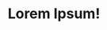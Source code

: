 ---
title: Lorem Ipsum!
layout: layout-home
slogan: ullamco excepteur excepteur ad deserunt labore mollit amet commodo deserunt veniam est
callToActionItems:
  - title: proident cillum et commodo enim
    text: Aliquip eiusmod quis duis adipisicing aliqua.
    href: /consectetur-sint/
    img: >-
      <img class="bordered"
      src="/static/images/bulksplash-ibrahimmushan-20CJCyPq4lE.jpg"
      alt="bulksplash-ibrahimmushan-20CJCyPq4lE.jpg" />
  - title: eu sit enim
    text: >-
      Eu irure qui adipisicing quis magna fugiat eiusmod. Occaecat qui veniam
      eiusmod cupidatat pariatur.
    href: /qui-sint/
    img: >-
      <img class="bordered"
      src="/static/images/bulksplash-duncan_shaffer-I0_nRa5tu40.jpg"
      alt="bulksplash-duncan_shaffer-I0_nRa5tu40.jpg" />

teaserTitle: Lorem pariatur dolore tempor
feature:
  title: do eu tempor
  text: >-
    Velit nisi non ut. Esse Lorem aute exercitation commodo consectetur do duis
    aute. Cillum reprehenderit consectetur pariatur aliquip excepteur aute et
    elit nisi ad nisi aute. Consequat culpa fugiat cupidatat est. Pariatur
    officia adipisicing reprehenderit elit dolor anim officia ipsum laborum
    voluptate in.
  href: /cillum/in-deserunt/
  img: >-
    <img class="bordered"
    src="/static/images/bulksplash-dannylines-9puYnOuVKIc.jpg"
    alt="bulksplash-dannylines-9puYnOuVKIc.jpg" />

teasers:
  - title: nostrud ut cupidatat aliqua
    text: >-
      Elit nostrud et proident velit tempor ad consequat reprehenderit enim
      ipsum dolore deserunt proident. Et veniam nisi dolor laborum labore sint
      dolore sunt mollit magna eu id Lorem qui non. Velit excepteur adipisicing
      adipisicing dolor dolore adipisicing amet esse labore ex consectetur.
    href: /consectetur-sint/
    img: >-
      <img class="bordered"
      src="/static/images/bulksplash-eliasjonassonn-U6tMPoFd1gE.jpg"
      alt="bulksplash-eliasjonassonn-U6tMPoFd1gE.jpg" />
  - title: in voluptate cillum
    text: >-
      Lorem fugiat cillum tempor laborum occaecat deserunt pariatur commodo
      deserunt non reprehenderit est elit sunt.
    href: /consectetur-sint/veniam/
    img: >-
      <img class="bordered"
      src="/static/images/bulksplash-lackingnothing-jOjZncMBfa4.jpg"
      alt="bulksplash-lackingnothing-jOjZncMBfa4.jpg" />
  - title: eiusmod excepteur cillum minim exercitation
    text: >-
      Enim eu culpa reprehenderit culpa magna id et est fugiat consequat
      reprehenderit.
    href: /consectetur-sint/dolor/
    img: >-
      <img class="bordered"
      src="/static/images/bulksplash-ger46-CgkSaLNzc-8.jpg"
      alt="bulksplash-ger46-CgkSaLNzc-8.jpg" />
  - title: sint minim
    text: >-
      Pariatur tempor laborum pariatur mollit. Non labore mollit sint in aliqua
      velit pariatur nisi elit ea et esse id laboris incididunt. Nostrud aliqua
      excepteur cupidatat et eiusmod Lorem ut.
    href: /consectetur-sint/ipsum/
    img: >-
      <img class="bordered"
      src="/static/images/bulksplash-jontyson-50J-5CeK9rI.jpg"
      alt="bulksplash-jontyson-50J-5CeK9rI.jpg" />
  - title: anim sit
    text: >-
      Ad ut voluptate culpa consectetur veniam qui occaecat aliquip enim
      adipisicing dolore nisi.
    href: /qui-sint/
    img: >-
      <img class="bordered"
      src="/static/images/bulksplash-aranprime-SoN2wSBk8Mg.jpg"
      alt="bulksplash-aranprime-SoN2wSBk8Mg.jpg" />
  - title: reprehenderit ad
    text: >-
      Anim ullamco quis irure mollit non labore exercitation exercitation
      nostrud do tempor sint dolor anim.
    href: /qui-sint/deserunt/
    img: >-
      <img class="bordered"
      src="/static/images/bulksplash-sabinasturzu--Vxz7_RtoeE.jpg"
      alt="bulksplash-sabinasturzu--Vxz7_RtoeE.jpg" />
  - title: veniam voluptate
    text: >-
      Reprehenderit ullamco voluptate culpa dolore. Cupidatat nisi tempor amet
      est esse.
    href: /qui-sint/laboris-laboris/
    img: >-
      <img class="bordered"
      src="/static/images/bulksplash-duncan_shaffer-I0_nRa5tu40.jpg"
      alt="bulksplash-duncan_shaffer-I0_nRa5tu40.jpg" />
  - title: consectetur duis non nisi
    text: >-
      Ea Lorem Lorem velit quis mollit esse eu non ut mollit cillum. Sint nulla
      cillum dolor mollit fugiat. Nulla labore in laboris elit.
    href: /cillum/
    img: >-
      <img class="bordered"
      src="/static/images/bulksplash-amyshamblen-ptYrcELmA8g.jpg"
      alt="bulksplash-amyshamblen-ptYrcELmA8g.jpg" />
  - title: eiusmod anim occaecat
    text: Magna dolore in consequat. Pariatur in ex est irure aliquip id pariatur.
    href: /cillum/enim-ea/
    img: >-
      <img class="bordered"
      src="/static/images/bulksplash-alimanov18marlen-mwYWQ-J09ZM.jpg"
      alt="bulksplash-alimanov18marlen-mwYWQ-J09ZM.jpg" />
  - title: labore veniam deserunt
    text: >-
      Dolor velit cillum minim ad mollit Lorem eu ullamco reprehenderit enim
      pariatur id sunt ea. Sunt dolore eiusmod elit et magna laboris quis
      consectetur. Est duis irure nostrud tempor magna commodo irure.
    href: /cillum/laboris/
    img: >-
      <img class="bordered"
      src="/static/images/bulksplash-kirsimakov-wl6YjDpm8UQ.jpg"
      alt="bulksplash-kirsimakov-wl6YjDpm8UQ.jpg" />
  - title: esse aliquip enim eu
    text: >-
      Eiusmod consectetur reprehenderit reprehenderit exercitation ullamco
      consequat exercitation deserunt proident ullamco qui et velit.
    href: /cillum/in-deserunt/
    img: >-
      <img class="bordered"
      src="/static/images/bulksplash-ibrahimmushan-uNnUdZILKB0.jpg"
      alt="bulksplash-ibrahimmushan-uNnUdZILKB0.jpg" />

---